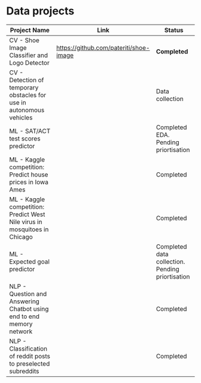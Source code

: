 # Data projects

|Project Name|Link|Status|
|---|---|---|
|CV - Shoe Image Classifier and Logo Detector|https://github.com/pateriti/shoe-image |**Completed**|
|CV - Detection of temporary obstacles for use in autonomous vehicles||Data collection|
|ML - SAT/ACT test scores predictor||Completed EDA. Pending priortisation|
|ML - Kaggle competition: Predict house prices in Iowa Ames||Completed|
|ML - Kaggle competition: Predict West Nile virus in mosquitoes in Chicago||Completed|
|ML - Expected goal predictor||Completed data collection. Pending priortisation|
|NLP - Question and Answering Chatbot using end to end memory network||Completed|
|NLP - Classification of reddit posts to preselected subreddits||Completed|


